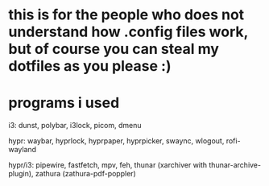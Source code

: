 # this is for the people who does not understand how .config files work, but of course you can steal my dotfiles as you please :)

# programs i used
i3: dunst, polybar, i3lock, picom, dmenu

hypr: waybar, hyprlock, hyprpaper, hyprpicker, swaync, wlogout, rofi-wayland

hypr/i3: pipewire, fastfetch, mpv, feh, thunar (xarchiver with thunar-archive-plugin), zathura (zathura-pdf-poppler)
  
